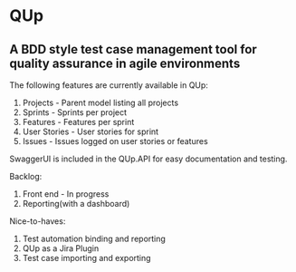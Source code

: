 # QUp
## A BDD style test case management tool for quality assurance in agile environments

The following features are currently available in QUp:

1. Projects - Parent model listing all projects
2. Sprints - Sprints per project
3. Features - Features per sprint
4. User Stories - User stories for sprint
5. Issues - Issues logged on user stories or features

SwaggerUI is included in the QUp.API for easy documentation and testing. 

Backlog:

1. Front end - In progress
2. Reporting(with a dashboard)

Nice-to-haves:

1. Test automation binding and reporting
2. QUp as a Jira Plugin
3. Test case importing and exporting

